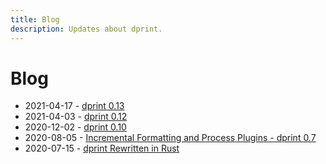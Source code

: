 ```yaml
---
title: Blog
description: Updates about dprint.
---
```


# Blog

- 2021-04-17 - [dprint 0.13](/blog/dprint-0-13)
- 2021-04-03 - [dprint 0.12](/blog/dprint-0-12)
- 2020-12-02 - [dprint 0.10](/blog/dprint-0-10)
- 2020-08-05 - [Incremental Formatting and Process Plugins - dprint 0.7](/blog/incremental-and-process-plugins)
- 2020-07-15 - [dprint Rewritten in Rust](/blog/dprint-rewritten-in-rust)
